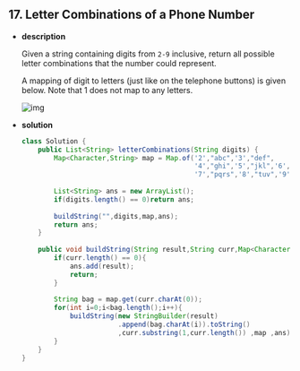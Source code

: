 ## 17. Letter Combinations of a Phone Number

* **description**

  Given a string containing digits from `2-9` inclusive, return all possible letter combinations that the number could represent.

  A mapping of digit to letters (just like on the telephone buttons) is given below. Note that 1 does not map to any letters.

  ![img](http://upload.wikimedia.org/wikipedia/commons/thumb/7/73/Telephone-keypad2.svg/200px-Telephone-keypad2.svg.png)

* **solution**

  ```java
  class Solution {
      public List<String> letterCombinations(String digits) {
          Map<Character,String> map = Map.of('2',"abc",'3',"def",
                                             '4',"ghi",'5',"jkl",'6',"mno",
                                             '7',"pqrs",'8',"tuv",'9',"wxyz");
          
          List<String> ans = new ArrayList();
          if(digits.length() == 0)return ans;
          
          buildString("",digits,map,ans);
          return ans;
      }
      
      public void buildString(String result,String curr,Map<Character,String> map,List<String> ans){
          if(curr.length() == 0){
              ans.add(result);
              return;
          }
          
          String bag = map.get(curr.charAt(0));
          for(int i=0;i<bag.length();i++){
              buildString(new StringBuilder(result)
                          .append(bag.charAt(i)).toString()
                          ,curr.substring(1,curr.length()) ,map ,ans);
          }
      }
  }
  ```

  
